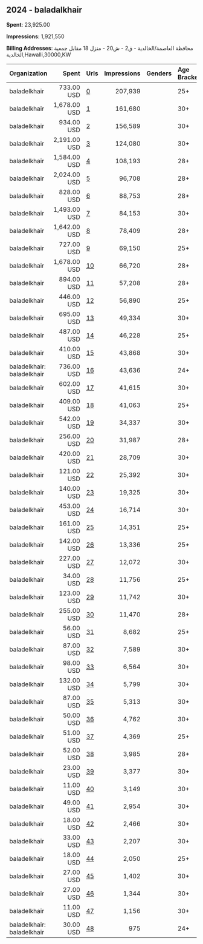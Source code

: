 ## 2024 - baladalkhair 
**Spent**: 23,925.00

**Impressions**: 1,921,550

**Billing Addresses**: محافظة العاصمة/الخالدية - ق2 - ش20 - منزل 18 مقابل جمعية الخالدية,Hawalli,30000,KW

|Organization|Spent|Urls|Impressions|Genders|Age Brackets|Country Codes|
|:---|---:|:---|---:|:---|:---|:---|
|baladelkhair|733.00 USD|[0](https://www.snap.com/political-ads/asset/5bdba9c0fee3d2d7ba5bf21c0ba8d3144f631043b4d9d9123926de705f16980b?mediaType=mp4)|207,939||25+|kuwait|
|baladelkhair|1,678.00 USD|[1](https://www.snap.com/political-ads/asset/6af5ae47036a7d1d4849208232105fd30cb0bdef3de762f4266773f2d2458bb5?mediaType=png)|161,680||30+|kuwait|
|baladelkhair|934.00 USD|[2](https://www.snap.com/political-ads/asset/76c0747148f10092e75d1078e566a50d247732bfb7a542d804d064b3a5514dfe?mediaType=mp4)|156,589||30+|kuwait|
|baladelkhair|2,191.00 USD|[3](https://www.snap.com/political-ads/asset/74f5b7f2d443c972c4dc0f5cfde5b0b399c92f952600d513f98ba652b70c1ef9?mediaType=png)|124,080||30+|kuwait|
|baladelkhair|1,584.00 USD|[4](https://www.snap.com/political-ads/asset/802376dd8c8742daee3cb550b2ccd591ebfe72442278f4875e015f4a80459894?mediaType=png)|108,193||28+|kuwait|
|baladelkhair|2,024.00 USD|[5](https://www.snap.com/political-ads/asset/1a08d76d09dd07f645430b43c76a6597fdbaef7699fa7387f4d397f2ed4f22f5?mediaType=png)|96,708||28+|kuwait|
|baladelkhair|828.00 USD|[6](https://www.snap.com/political-ads/asset/354150fcc78a0787abf8115179c24c744051f6f93ce86588d4baeb9cb0847442?mediaType=mp4)|88,753||28+|kuwait|
|baladelkhair|1,493.00 USD|[7](https://www.snap.com/political-ads/asset/1fc4c9a27eb81f29e4a0ea1e87b7b503b7052cab6892183e10cd43122ff53957?mediaType=jpg)|84,153||30+|kuwait|
|baladelkhair|1,642.00 USD|[8](https://www.snap.com/political-ads/asset/8b55c186a0a987b2f536f3ff4571627851a96c5d9b5e375a852738692ccc829c?mediaType=png)|78,409||28+|kuwait|
|baladelkhair|727.00 USD|[9](https://www.snap.com/political-ads/asset/5c7f62652cf994bfd860329446f31ad091a299e64be89159c8ca5942a039067d?mediaType=mp4)|69,150||25+|kuwait|
|baladelkhair|1,678.00 USD|[10](https://www.snap.com/political-ads/asset/5c3faec6d0a55942b8b8affbfb7869cb6af6e01338a163d145bbddb6876bebf0?mediaType=png)|66,720||28+|kuwait|
|baladelkhair|894.00 USD|[11](https://www.snap.com/political-ads/asset/354150fcc78a0787abf8115179c24c744051f6f93ce86588d4baeb9cb0847442?mediaType=mp4)|57,208||28+|kuwait|
|baladelkhair|446.00 USD|[12](https://www.snap.com/political-ads/asset/fa836bb5fa833bd84ef417b000ac9bc4be77c64c38c00753eddd8588c563ad61?mediaType=png)|56,890||25+|kuwait|
|baladelkhair|695.00 USD|[13](https://www.snap.com/political-ads/asset/1eaed8c58f0b1a12c865ef1adb8f152945ec2c5645a293803d5544715f8bf9c5?mediaType=mp4)|49,334||30+|kuwait|
|baladelkhair|487.00 USD|[14](https://www.snap.com/political-ads/asset/5024cdde1afc99ae21fb9688a6075fff1eaccb20afd900f16e7d04b358a33367?mediaType=mp4)|46,228||25+|kuwait|
|baladelkhair|410.00 USD|[15](https://www.snap.com/political-ads/asset/748bcd643a53657a28b858ae6271d330acaa4ea7721f9bc4fa5b3c4d0e920cf8?mediaType=png)|43,868||30+|kuwait|
|baladelkhair: baladelkhair|736.00 USD|[16](https://www.snap.com/political-ads/asset/c5a387f0aadc4280053ba9fe783c6497bb1c0a93609ab0e5b613faee6daf7ee3?mediaType=mp4)|43,636||24+|kuwait|
|baladelkhair|602.00 USD|[17](https://www.snap.com/political-ads/asset/47535487bc61110fa4e4ffc9dd9195179ac4d963897100d04583a66e853bfc2c?mediaType=png)|41,615||30+|kuwait|
|baladelkhair|409.00 USD|[18](https://www.snap.com/political-ads/asset/7b599a929c5eaab4ce1bfa0e76284618868df00f41c402421e33fec3712f6dbd?mediaType=mp4)|41,063||25+|kuwait|
|baladelkhair|542.00 USD|[19](https://www.snap.com/political-ads/asset/b7db2dc7ed50b840ab8cabfa756a5ec81c170bd6e5d0aa854c5a8650d18c8031?mediaType=png)|34,337||30+|kuwait|
|baladelkhair|256.00 USD|[20](https://www.snap.com/political-ads/asset/8b55c186a0a987b2f536f3ff4571627851a96c5d9b5e375a852738692ccc829c?mediaType=png)|31,987||28+|kuwait|
|baladelkhair|420.00 USD|[21](https://www.snap.com/political-ads/asset/8b55c186a0a987b2f536f3ff4571627851a96c5d9b5e375a852738692ccc829c?mediaType=png)|28,709||30+|kuwait|
|baladelkhair|121.00 USD|[22](https://www.snap.com/political-ads/asset/76c0747148f10092e75d1078e566a50d247732bfb7a542d804d064b3a5514dfe?mediaType=mp4)|25,392||30+|kuwait|
|baladelkhair|140.00 USD|[23](https://www.snap.com/political-ads/asset/307dd431816016e2d6d3a1b463ce41dd857cedc24c9f6e35cdb636bcbb6e0fec?mediaType=mp4)|19,325||30+|kuwait|
|baladelkhair|453.00 USD|[24](https://www.snap.com/political-ads/asset/7694699679e8e2e7f2ebf2b0b948fe3ca64b218e0d01af163256a721acd4528d?mediaType=png)|16,714||30+|kuwait|
|baladelkhair|161.00 USD|[25](https://www.snap.com/political-ads/asset/8b55c186a0a987b2f536f3ff4571627851a96c5d9b5e375a852738692ccc829c?mediaType=png)|14,351||25+|kuwait|
|baladelkhair|142.00 USD|[26](https://www.snap.com/political-ads/asset/354150fcc78a0787abf8115179c24c744051f6f93ce86588d4baeb9cb0847442?mediaType=mp4)|13,336||25+|kuwait|
|baladelkhair|227.00 USD|[27](https://www.snap.com/political-ads/asset/6af5ae47036a7d1d4849208232105fd30cb0bdef3de762f4266773f2d2458bb5?mediaType=png)|12,072||30+|kuwait|
|baladelkhair|34.00 USD|[28](https://www.snap.com/political-ads/asset/71cd1e6d3aea87bafb2e932994ea8dcd38b496cd226327f3c42db5a1de95f3c2?mediaType=png)|11,756||25+|kuwait|
|baladelkhair|123.00 USD|[29](https://www.snap.com/political-ads/asset/fdd33ff117cd117013d60f9d2579d7a4df259c7ce5dd4679a28049742eaf440f?mediaType=mp4)|11,742||30+|kuwait|
|baladelkhair|255.00 USD|[30](https://www.snap.com/political-ads/asset/71cd1e6d3aea87bafb2e932994ea8dcd38b496cd226327f3c42db5a1de95f3c2?mediaType=png)|11,470||28+|kuwait|
|baladelkhair|56.00 USD|[31](https://www.snap.com/political-ads/asset/354150fcc78a0787abf8115179c24c744051f6f93ce86588d4baeb9cb0847442?mediaType=mp4)|8,682||25+|kuwait|
|baladelkhair|87.00 USD|[32](https://www.snap.com/political-ads/asset/7694699679e8e2e7f2ebf2b0b948fe3ca64b218e0d01af163256a721acd4528d?mediaType=png)|7,589||30+|kuwait|
|baladelkhair|98.00 USD|[33](https://www.snap.com/political-ads/asset/307dd431816016e2d6d3a1b463ce41dd857cedc24c9f6e35cdb636bcbb6e0fec?mediaType=mp4)|6,564||30+|kuwait|
|baladelkhair|132.00 USD|[34](https://www.snap.com/political-ads/asset/0d90b6389dd103a5924f6ef87058e816ef6301b796c2e73d4dd2a05aaccd2026?mediaType=png)|5,799||30+|kuwait|
|baladelkhair|87.00 USD|[35](https://www.snap.com/political-ads/asset/74f5b7f2d443c972c4dc0f5cfde5b0b399c92f952600d513f98ba652b70c1ef9?mediaType=png)|5,313||30+|kuwait|
|baladelkhair|50.00 USD|[36](https://www.snap.com/political-ads/asset/8636d97b56cd786053c19332836dd66b20a1a6d03b72f83e035e8ae6c60bae92?mediaType=png)|4,762||30+|kuwait|
|baladelkhair|51.00 USD|[37](https://www.snap.com/political-ads/asset/5c7f62652cf994bfd860329446f31ad091a299e64be89159c8ca5942a039067d?mediaType=mp4)|4,369||25+|kuwait|
|baladelkhair|52.00 USD|[38](https://www.snap.com/political-ads/asset/4bdd21e99564295399207e99f58821fe83bbad0b6681e59c0288d198084005a7?mediaType=mp4)|3,985||28+|kuwait|
|baladelkhair|23.00 USD|[39](https://www.snap.com/political-ads/asset/bea0e0c4ca2daff8535cace4418628b5b8e2e367c5c3f0ce436d35c8b58ffc83?mediaType=jpeg)|3,377||30+|kuwait|
|baladelkhair|11.00 USD|[40](https://www.snap.com/political-ads/asset/0d90b6389dd103a5924f6ef87058e816ef6301b796c2e73d4dd2a05aaccd2026?mediaType=png)|3,149||30+|kuwait|
|baladelkhair|49.00 USD|[41](https://www.snap.com/political-ads/asset/bea0e0c4ca2daff8535cace4418628b5b8e2e367c5c3f0ce436d35c8b58ffc83?mediaType=jpeg)|2,954||30+|kuwait|
|baladelkhair|18.00 USD|[42](https://www.snap.com/political-ads/asset/18fde65a137da0dedcd064657cb4b931c78decac2dd43a306236389b6eb7c3e5?mediaType=png)|2,466||30+|kuwait|
|baladelkhair|33.00 USD|[43](https://www.snap.com/political-ads/asset/74f5b7f2d443c972c4dc0f5cfde5b0b399c92f952600d513f98ba652b70c1ef9?mediaType=png)|2,207||30+|kuwait|
|baladelkhair|18.00 USD|[44](https://www.snap.com/political-ads/asset/47535487bc61110fa4e4ffc9dd9195179ac4d963897100d04583a66e853bfc2c?mediaType=png)|2,050||25+|kuwait|
|baladelkhair|27.00 USD|[45](https://www.snap.com/political-ads/asset/47535487bc61110fa4e4ffc9dd9195179ac4d963897100d04583a66e853bfc2c?mediaType=png)|1,402||30+|kuwait|
|baladelkhair|27.00 USD|[46](https://www.snap.com/political-ads/asset/7694699679e8e2e7f2ebf2b0b948fe3ca64b218e0d01af163256a721acd4528d?mediaType=png)|1,344||30+|kuwait|
|baladelkhair|11.00 USD|[47](https://www.snap.com/political-ads/asset/748bcd643a53657a28b858ae6271d330acaa4ea7721f9bc4fa5b3c4d0e920cf8?mediaType=png)|1,156||30+|kuwait|
|baladelkhair: baladelkhair|30.00 USD|[48](https://www.snap.com/political-ads/asset/df6a3af5be50a9824104e857e47ff7abcf78f397777cde4c300784c1057bca9b?mediaType=png)|975||24+|kuwait|
